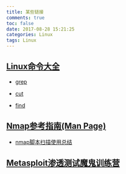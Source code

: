 ```yaml
---
title: 某些链接
comments: true
toc: false
date: 2017-08-28 15:21:25
categories: Linux
tags: Linux
---
```


## [Linux命令大全](http://man.linuxde.net/)

- [grep](http://www.cnblogs.com/ggjucheng/archive/2013/01/13/2856896.html)

- [cut](http://www.jb51.net/article/41872.htm)

- [find](http://man.linuxde.net/find)

## [Nmap参考指南(Man Page)](https://nmap.org/)

- [nmap脚本扫描使用总结](http://www.vuln.cn/2444)

## [Metasploit渗透测试魔鬼训练营](http://book.2cto.com/201309/32553.html)